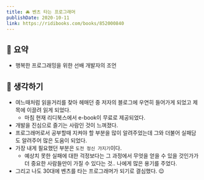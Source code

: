 ```yaml
---
title: 🚘 벤츠 타는 프로그래머
publishDate: 2020-10-11
link: https://ridibooks.com/books/852000840
---
```

## 📝 요약 
- 행복한 프로그래밍을 위한 선배 개발자의 조언 

## 🤔 생각하기 
- 여느때처럼 읽을거리를 찾아 헤매던 중 저자의 블로그에 우연히 들어가게 되었고 제목에 이끌려 읽게 되었다.  
  - 마침 현재 리디북스에서 e-book이 무료로 제공되었다.  
- 개발을 진심으로 즐기는 사람인 것이 느껴졌다.  
- 프로그래머로서 공부할때 지켜야 할 부분을 많이 알려주었는데 그와 더불어 실패담도 알려주어 많은 도움이 되었다.  
- 가장 내게 필요했던 부분은 `도전 정신 가지기`이다. 
  - 예상치 못한 실패에 대한 걱정보다는 그 과정에서 무엇을 얻을 수 있을 것인가가 더 중요한 사람들만이 가질 수 있다는 것.. 나에게 많은 용기를 주었다.  
- 그리고 나도 30대에 벤츠를 타는 프로그래머가 되기로 결심했다. 😉